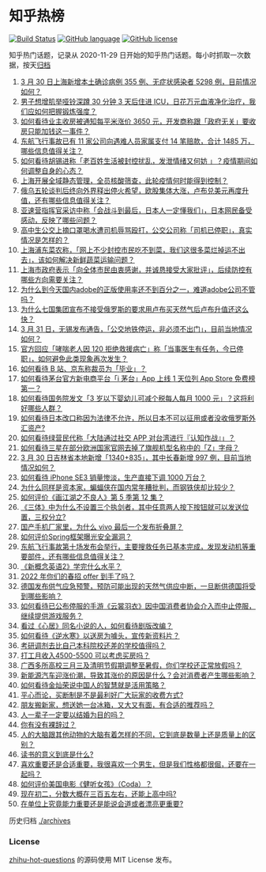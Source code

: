 # 知乎热榜
[![Build Status](https://github.com/ToWeLong/zhihu-hot-questions/workflows/CI/badge.svg)](https://github.com/ToWeLong/zhihu-hot-questions/actions)
[![GitHub language](https://img.shields.io/badge/language-golang-orange.svg)](https://golang.org/)
[![GitHub license](https://img.shields.io/github/license/ToWeLong/zhihu-hot-questions)](https://github.com/ToWeLong/zhihu-hot-questions/blob/main/LICENSE)

知乎热门话题，记录从 2020-11-29 日开始的知乎热门话题。每小时抓取一次数据，按天[归档](./archives)

<!-- BEGIN -->

1. [3 月 30 日上海新增本土确诊病例 355 例、无症状感染者 5298 例，目前情况如何？](https://www.zhihu.com/question/525145043)
1. [男子想增肌举哑铃深蹲 30 分钟 3 天后住进 ICU，日花万元血液净化治疗，我们应如何把握锻炼强度？](https://www.zhihu.com/question/524952765)
1. [如何看待业主收房被通知每平米涨价 3650 元，开发商称跟「政府无关」要收房只能加钱这一事件？](https://www.zhihu.com/question/524863933)
1. [东航飞行事故已有 11 家公司向遇难人员家属支付 14 笔赔款，合计 1485 万，哪些信息值得关注？](https://www.zhihu.com/question/525057782)
1. [如何看待胡锡进称「老百姓生活被封控扰乱，发泄情绪又何妨 」？疫情期间如何调整自身的心态？](https://www.zhihu.com/question/524768131)
1. [上海开展全域静态管理，全员核酸筛查，此轮疫情何时能得到控制？](https://www.zhihu.com/question/525097668)
1. [俄乌五轮谈判后终向外界释出停火希望，欧股集体大涨，卢布兑美元再度升值，还有哪些信息值得关注？](https://www.zhihu.com/question/524948826)
1. [亚速营指挥官采访中称「会战斗到最后，日本人一定懂我们」，日本网民备受感动，反映了哪些问题？](https://www.zhihu.com/question/525068031)
1. [高中生公交上摘口罩喝水遭司机辱骂殴打，公交公司称「司机已停职」，真实情况是怎样的？](https://www.zhihu.com/question/525043244)
1. [上海浦东菜农称，「网上不少封控市民吃不到菜，我们这很多菜烂掉运不出去」，该如何解决新鲜蔬菜运输问题？](https://www.zhihu.com/question/525027716)
1. [上海市政府表示「向全体市民由衷感谢，并诚恳接受大家批评」，后续防控有哪些方向需要关注？](https://www.zhihu.com/question/525169810)
1. [为什么到今天国内adobe的正版使用率还不到百分之一，难道adobe公司不管吗？](https://www.zhihu.com/question/521078481)
1. [为什么七国集团宣布不接受俄罗斯的要求用卢布买天然气后卢布升值还这么快？](https://www.zhihu.com/question/524759143)
1. [3 月 31 日，无锡发布通告，「公交地铁停运，非必须不出门」，目前当地情况如何？](https://www.zhihu.com/question/525140855)
1. [官方回应「哮喘老人因 120 拒绝救援病亡」称「当事医生有任务，今已停职」，如何避免此类现象再次发生？](https://www.zhihu.com/question/525171691)
1. [如何看待 B 站、京东称裁员为「毕业」？](https://www.zhihu.com/question/524592661)
1. [如何看待茅台官方新电商平台「i 茅台」App 上线 1 天位列 App Store 免费榜第一？](https://www.zhihu.com/question/524817222)
1. [如何看待国务院发文「3 岁以下婴幼儿可减个税每人每月 1000 元」？这将利好哪些人群？](https://www.zhihu.com/question/524735601)
1. [如何看待日本改口称因为法律不允许，所以日本不可以征用或者没收俄罗斯外汇资产?](https://www.zhihu.com/question/524787443)
1. [如何看待绿营民代称「大陆通过社交 APP 对台湾进行『认知作战』」？](https://www.zhihu.com/question/524981087)
1. [如何看待三星在部分欧洲国家官网去掉了旗舰机型名称中的「Z」字母？](https://www.zhihu.com/question/524891292)
1. [3 月 30 日吉林省本地新增「1340+835」，其中长春新增 997 例，目前当地情况如何？](https://www.zhihu.com/question/525150950)
1. [如何看待 iPhone SE3 销量惨淡，生产直接下调 1000 万台？](https://www.zhihu.com/question/524844865)
1. [为什么同样是资本家，蝙蝠侠在国内常年糟批判，而钢铁侠却比较少？](https://www.zhihu.com/question/524293091)
1. [如何评价《画江湖之不良人》第 5 季第 12 集？](https://www.zhihu.com/question/525146162)
1. [《三体》中为什么不设置三个执剑者，其中任意两人按下按钮就可以发送位置，三权分立?](https://www.zhihu.com/question/405281358)
1. [国产手机厂家里，为什么 vivo 最后一个发布折叠屏？](https://www.zhihu.com/question/525161816)
1. [如何评价Spring框架曝光安全漏洞？](https://www.zhihu.com/question/524883928)
1. [东航飞行事故第十场发布会举行，主要搜救任务已基本完成，发现发动机等重要部件，还有哪些信息值得关注？](https://www.zhihu.com/question/525163875)
1. [《新概念英语2》学完什么水平？](https://www.zhihu.com/question/379061836)
1. [2022 年你们的春招 offer 到手了吗？](https://www.zhihu.com/question/523577346)
1. [德国发布供气应急预警，预防可能出现的天然气供应中断，一旦断供德国将受到哪些影响？](https://www.zhihu.com/question/525035086)
1. [如何看待已公布停服的手游《云裳羽衣》因中国消费者协会介入而中止停服，继续提供游戏服务？](https://www.zhihu.com/question/524989365)
1. [看过《心居》同名小说的人，如何看待剧版改编？](https://www.zhihu.com/question/522516712)
1. [如何看待《逆水寒》以送房为噱头，宣传新资料片？](https://www.zhihu.com/question/524781952)
1. [考研调剂去比自己本科院校还差的学校值得吗？](https://www.zhihu.com/question/524106504)
1. [打工月收入4500-5500    可以考虑买房吗？](https://www.zhihu.com/question/524934375)
1. [广西多所高校三月三及清明节假期调整至暑假，你们学校还正常放假吗？](https://www.zhihu.com/question/524640430)
1. [新能源汽车迎涨价潮，导致其涨价的原因是什么？会对消费者产生哪些影响？](https://www.zhihu.com/question/523399395)
1. [如何看待金灿荣说中国人的智慧就是活用策略？](https://www.zhihu.com/question/524218517)
1. [平心而论，买断制是不是最利好广大玩家的收费方式?](https://www.zhihu.com/question/524948098)
1. [朋友搬新家，想送她一台冰箱，又大又有面，有合适的推荐吗？](https://www.zhihu.com/question/524977698)
1. [人一辈子一定要以结婚为目的吗？](https://www.zhihu.com/question/525153111)
1. [你有没有裸辞过？](https://www.zhihu.com/question/524481152)
1. [人的大脑跟其他动物的大脑有着怎样的不同，它到底是数量上还是质量上的区别？](https://www.zhihu.com/question/522931977)
1. [读书的意义到底是什么?](https://www.zhihu.com/question/524745952)
1. [喜欢重要还是合适重要，我很喜欢一个男生，但是我们性格都很倔，还要在一起吗？](https://www.zhihu.com/question/524591210)
1. [如何评价美国电影《健听女孩》（Coda）？](https://www.zhihu.com/question/480584913)
1. [现在初二，分数大概在三百五左右，还能上高中吗?](https://www.zhihu.com/question/524943545)
1. [在单位上究竟能力重要还是能说会道或者漂亮更重要?](https://www.zhihu.com/question/524849014)

<!-- END -->

历史归档 [./archives](./archives)


### License
[zhihu-hot-questions](https://github.com/towelong/zhihu-hot-questions) 的源码使用 MIT License 发布。